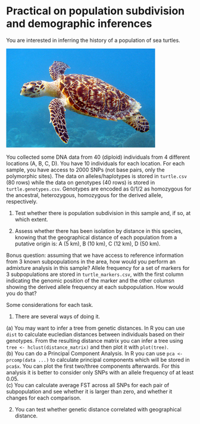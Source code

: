 
# Practical on population subdivision and demographic inferences

You are interested in inferring the history of a population of sea turtles. 

![sea turtle](turtle.jpeg)

You collected some DNA data from 40 (diploid) individuals from 4 different locations (A, B, C, D). You have 10 individuals for each location.
For each sample, you have access to 2000 SNPs (not base pairs, only the polymorphic sites). The data on alleles/haplotypes is stored in `turtle.csv` (80 rows) while the data on genotypes (40 rows) is stored in `turtle.genotypes.csv`.
Genotypes are encoded as 0/1/2 as homozygous for the ancestral, heterozygous, homozygous for the derived allele, respectively.

1. Test whether there is population subdivision in this sample and, if so, at which extent. 

2. Assess whether there has been isolation by distance in this species, knowing that the geographical distance of each population from a putative origin is: A (5 km), B (10 km), C (12 km), D (50 km).

Bonus question: assuming that we have access to reference information from 3 known subpopulations in the area, how would you perform an admixture analysis in this sample? Allele frequency for a set of markers for 3 subpopulations are stored in `turtle_markers.csv`, with the first column indicating the genomic position of the marker and the other columsn showing the derived allele frequency at each subpopulation.
How would you do that?

Some considerations for each task.

1. There are several ways of doing it. 

(a) You may want to infer a tree from genetic distances. In R you can use `dist` to calculate eucledian distances between individuals based on their genotypes. From the resulting distance matrix you can infer a tree using `tree <- hclust(distance_matrix)` and then plot it with `plot(tree)`. \
(b) You can do a Principal Component Analysis. In R you can use `pca <- prcomp(data ...)` to calculate principal components which will be stored in `pca$x`. You can plot the first two/three components afterwards. For this analysis it is better to consider only SNPs with an allele frequency of at least 0.05. \
(c) You can calculate average FST across all SNPs for each pair of subpopulation and see whether it is larger than zero, and whether it changes for each comparison. 

2. You can test whether genetic distance correlated with geographical distance.



